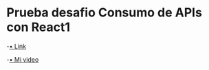 # Prueba desafio Consumo de APIs con React1

-[• Link](https://delicate-heliotrope-7a9aba.netlify.app)


-[• Mi video](https://youtu.be/03KhomLmYuw)
